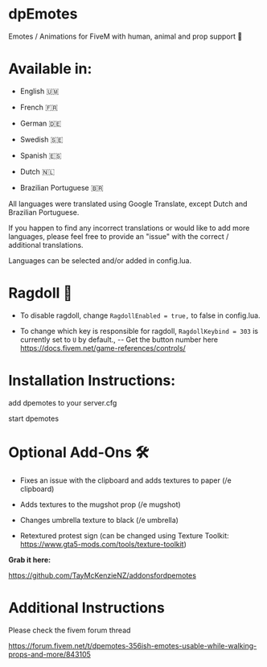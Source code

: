 # dpEmotes

Emotes / Animations for FiveM with human, animal and prop support 🐩

# Available in:

* English 🇺🇲

* French 🇫🇷

* German 🇩🇪

* Swedish 🇸🇪

* Spanish 🇪🇸

* Dutch 🇳🇱

* Brazilian Portuguese 🇧🇷

All languages were translated using Google Translate, except Dutch and Brazilian Portuguese.

If you happen to find any incorrect translations or would like to add more languages, please feel free to provide an "issue" with the correct / additional translations.

Languages can be selected and/or added in config.lua.

# Ragdoll 🥴

* To disable ragdoll, change `RagdollEnabled = true,` to false in config.lua.

* To change which key is responsible for ragdoll, `RagdollKeybind = 303` is currently set to `U` by default., -- Get the button number here https://docs.fivem.net/game-references/controls/


# Installation Instructions:

add dpemotes to your server.cfg

start dpemotes

# Optional Add-Ons 🛠️

* Fixes an issue with the clipboard and adds textures to paper (/e clipboard)

* Adds textures to the mugshot prop (/e mugshot)

* Changes umbrella texture to black (/e umbrella)

* Retextured protest sign (can be changed using Texture Toolkit: https://www.gta5-mods.com/tools/texture-toolkit)

**Grab it here:** 

https://github.com/TayMcKenzieNZ/addonsfordpemotes


# Additional Instructions 

Please check the fivem forum thread

https://forum.fivem.net/t/dpemotes-356ish-emotes-usable-while-walking-props-and-more/843105
